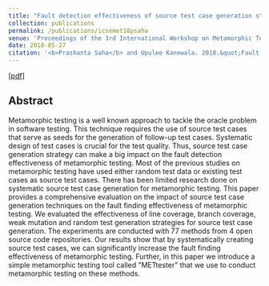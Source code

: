 ```yaml
---
title: "Fault detection effectiveness of source test case generation strategies for metamorphic testing"
collection: publications
permalink: /publications/icsemet18psaha
venue: 'Proceedings of the 3rd International Workshop on Metamorphic Testing, ICSE18: 40th International Conference on Software Engineering'
date: 2018-05-27
citation: '<b>Prashanta Saha</b> and Upulee Kanewala. 2018.&quot;Fault detection effectiveness of source test case generation strategies for metamorphic testing.&quot;<b>In Proceedings of the 3rd International Workshop on Metamorphic Testing (MET 2018)</b> '
---
```


[[pdf]](http://prashantasaha.github.io/files/icsemet2018ps.pdf)

## Abstract
Metamorphic testing is a well known approach to tackle the oracle problem in software testing. This technique requires the use of source test cases that serve as seeds for the generation of follow-up test cases. Systematic design of test cases is crucial for the test quality. Thus, source test case generation strategy can make a big impact on the fault detection effectiveness of metamorphic testing. Most of the previous studies on metamorphic testing have used either random test data or existing test cases as source test cases. There has been limited research done on systematic source test case generation for metamorphic testing. This paper provides a comprehensive evaluation on the impact of source test case generation techniques on the fault finding effectiveness of metamorphic testing. We evaluated the effectiveness of line coverage, branch coverage, weak mutation and random test generation strategies for source test case generation. The experiments are conducted with 77 methods from 4 open source code repositories. Our results show that by systematically creating source test cases, we can significantly increase the fault finding effectiveness of metamorphic testing. Further, in this paper we introduce a simple metamorphic testing tool called "METtester" that we use to conduct metamorphic testing on these methods.
